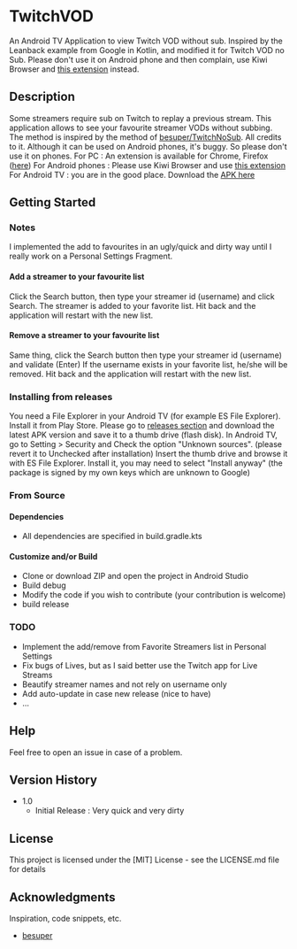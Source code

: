 # TwitchVOD

An Android TV Application to view Twitch VOD without sub.
Inspired by the Leanback example from Google in Kotlin, and modified it for Twitch VOD no Sub.
Please don't use it on Android phone and then complain, use Kiwi Browser and [this extension](https://github.com/meta11ica/mTwitchNoSub-also/releases) instead.


## Description

Some streamers require sub on Twitch to replay a previous stream.
This application allows to see your favourite streamer VODs without subbing.
The method is inspired by the method of [besuper/TwitchNoSub](https://github.com/besuper/TwitchNoSub). All credits to it.
Although it can be used on Android phones, it's buggy. So please don't use it on phones.
For PC : An extension is available for Chrome, Firefox ([here](https://github.com/besuper/TwitchNoSub/releases))
For Android phones : Please use Kiwi Browser and use [this extension](https://github.com/meta11ica/mTwitchNoSub-also/releases)
For Android TV : you are in the good place. Download the [APK here](https://github.com/meta11ica/TwitchVOD/releases)

## Getting Started

### Notes
I implemented the add to favourites in an ugly/quick and dirty way until I really work on a Personal Settings Fragment.
#### Add a streamer to your favourite list
Click the Search button, then type your streamer id (username) and click Search.
The streamer is added to your favorite list.
Hit back and the application will restart with the new list.

#### Remove a streamer to your favourite list
Same thing, click the Search button then type your streamer id (username) and validate (Enter)
If the username exists in your favorite list, he/she will be removed.
Hit back and the application will restart with the new list.


### Installing from releases
You need a File Explorer in your Android TV (for example ES File Explorer). Install it from Play Store.
Please go to [releases section](https://github.com/meta11ica/TwitchVOD/releases) and download the latest APK version and save it to a thumb drive (flash disk).
In Android TV, go to Setting > Security and Check the option "Unknown sources". (please revert it to Unchecked after installation)
Insert the thumb drive and browse it with ES File Explorer.
Install it, you may need to select "Install anyway" (the package is signed by my own keys which are unknown to Google)

### From Source

#### Dependencies

* All dependencies are specified in build.gradle.kts
  
#### Customize and/or Build 

* Clone or download ZIP and open the project in Android Studio
* Build debug
* Modify the code if you wish to contribute (your contribution is welcome)
* build release

### TODO

* Implement the add/remove from Favorite Streamers list in Personal Settings
* Fix bugs of Lives, but as I said better use the Twitch app for Live Streams
* Beautify streamer names and not rely on username only
* Add auto-update in case new release (nice to have)
* ...

## Help

Feel free to open an issue in case of a problem.

## Version History

* 1.0
    * Initial Release : Very quick and very dirty

## License

This project is licensed under the [MIT] License - see the LICENSE.md file for details

## Acknowledgments

Inspiration, code snippets, etc.

* [besuper](https://github.com/besuper/TwitchNoSub)

